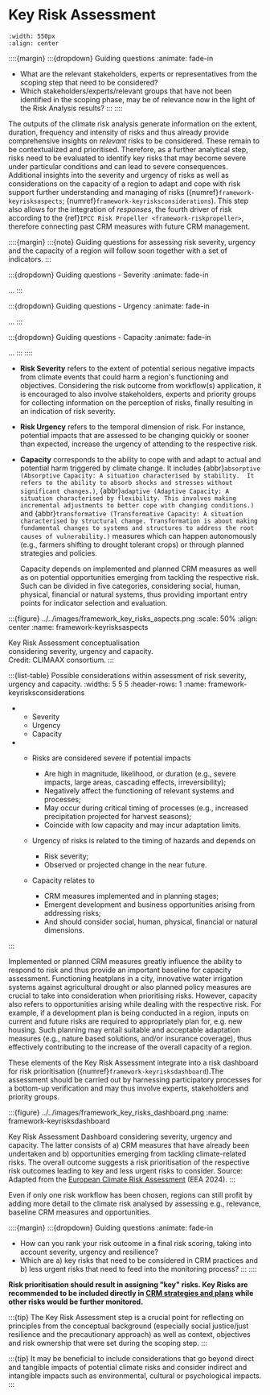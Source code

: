 # Key Risk Assessment

```{figure} ../../images/framework/il_framework_ToolboxSteps_FigB_Key_risk_ring.png
:width: 550px
:align: center
```
::::{margin}
:::{dropdown} Guiding questions
:animate: fade-in

- What are the relevant stakeholders, experts or representatives from the scoping step that need to be considered?
- Which stakeholders/experts/relevant groups that have not been identified in the scoping phase, may be of relevance now in the light of the Risk Analysis results?
:::
::::

The outputs of the climate risk analysis generate information on the extent, duration, frequency and intensity of risks and thus already provide comprehensive insights on *relevant* risks to be considered. These remain to be contextualized and prioritised. Therefore, as a further analytical step, risks need to be evaluated to identify key risks that may become severe under particular conditions and can lead to severe consequences. Additional insights into the severity and urgency of risks as well as considerations on the capacity of a region to adapt and cope with risk support further understanding and managing of risks ({numref}`framework-keyrisksaspects`; {numref}`framework-keyrisksconsiderations`). This step also allows for the integration of *responses*, the fourth driver of risk according to the {ref}`IPCC Risk Propeller <framework-riskpropeller>`, therefore connecting past CRM measures with future CRM management.


::::{margin}
:::{note}
Guiding questions for assessing risk severity, urgency and the capacity of a region will follow soon together with a set of indicators.
:::

:::{dropdown} Guiding questions - Severity
:animate: fade-in

...
:::

:::{dropdown} Guiding questions - Urgency
:animate: fade-in

...
:::

:::{dropdown} Guiding questions - Capacity
:animate: fade-in

...
:::
::::

- **Risk Severity** refers to the extent of potential serious negative impacts from climate events that could harm a region's functioning and objectives. Considering the risk outcome from workflow(s) application, it is encouraged to also involve stakeholders, experts and priority groups for collecting information on the perception of risks, finally resulting in an indication of risk severity.

- **Risk Urgency** refers to the temporal dimension of risk. For instance, potential impacts  that are assessed to be changing quickly or sooner than expected, increase the urgency of attending to the respective risk.

- **Capacity** corresponds to the ability to cope with and adapt to actual and potential harm triggered by climate change. It includes {abbr}`absorptive (Absorptive Capacity: A situation characterised by stability.  It refers to the ability to absorb shocks and stresses without significant changes.)`, {abbr}`adaptive (Adaptive Capacity: A situation characterised by flexibility. This involves making incremental adjustments to better cope with changing conditions.)` and {abbr}`transformative (Transformative Capacity: A situation characterised by structural change. Transformation is about making fundamental changes to systems and structures to address the root causes of vulnerability.)` measures which can happen autonomously (e.g., farmers shifting to drought tolerant crops) or through planned strategies and policies.

  Capacity depends on implemented and planned CRM measures as well as on potential opportunities emerging from tackling the respective risk. Such can be divided in five categories, considering social, human, physical, financial or natural systems, thus providing important entry points for indicator selection and evaluation.


:::{figure} ../../images/framework_key_risks_aspects.png
:scale: 50%
:align: center
:name: framework-keyrisksaspects

Key Risk Assessment conceptualisation <br>considering severity, urgency and capacity. <br>Credit: CLIMAAX consortium.
:::

:::{list-table} Possible considerations within assessment of risk severity, urgency and capacity.
:widths: 5 5 5
:header-rows: 1
:name: framework-keyrisksconsiderations

* - Severity
  - Urgency
  - Capacity

* - Risks are considered severe if potential impacts

    -	Are high in magnitude, likelihood, or duration (e.g., severe impacts, large areas, cascading effects, irreversibility);
    -	Negatively affect the functioning of relevant systems and processes;
    -	May occur during critical timing of processes (e.g., increased precipitation projected for harvest seasons);
    -	Coincide with low capacity and may incur adaptation limits.
    
  - Urgency of risks is related to the timing of hazards and depends on

    -	Risk severity;
    -	Observed or projected change in the near future.
    
  - Capacity relates to

    -	CRM measures implemented and in planning stages;
    -	Emergent development and business opportunities arising from addressing risks;
    -	And should consider social, human, physical, financial or natural dimensions.

:::


Implemented or planned CRM measures greatly influence the ability to respond to risk and thus provide an important baseline for capacity assessment. Functioning heatplans in a city, innovative water irrigation systems against agricultural drought or also planned policy measures are crucial to take into consideration when prioritising risks. However, capacity also refers to opportunities arising while dealing with the respective risk. For example, if a development plan is being conducted in a region, inputs on current and future risks are required to appropriately plan for, e.g. new housing. Such planning may entail suitable and acceptable adaptation measures (e.g., nature based solutions, and/or insurance coverage), thus effectively  contributing to the increase of the overall capacity of a region.

These elements of the Key Risk Assessment integrate into a risk dashboard for risk prioritisation ({numref}`framework-keyrisksdashboard`).The assessment should be carried out by harnessing participatory processes for a bottom-up verification and may thus involve experts, stakeholders and priority groups.  

:::{figure} ../../images/framework_key_risks_dashboard.png
:name: framework-keyrisksdashboard

Key Risk Assessment Dashboard considering severity, urgency and capacity. The latter consists of a) CRM measures that have already been undertaken and b) opportunities emerging from tackling climate-related risks. The overall outcome suggests a risk prioritisation of the respective risk outcomes leading to key and less urgent risks to consider. Source: Adapted from the [European Climate Risk Assessment](https://doi.org/10.2800/204249) (EEA 2024). 
:::

Even if only one risk workflow has been chosen, regions can still profit by adding more detail to the climate risk analysed by assessing e.g., relevance, baseline CRM measures and opportunities.

::::{margin}
:::{dropdown} Guiding questions
:animate: fade-in

- How can you rank your risk outcome in a final risk scoring, taking into account severity, urgency and resilience?
- Which are a) key risks that need to be considered in CRM practices and b) less urgent risks that need to feed into the monitoring process?
:::
::::

**Risk prioritisation should result in assigning "key" risks. Key Risks are recommended to be included directly in [CRM strategies and plans](../CRM.md) while other risks would be further monitored.**


:::{tip}
The Key Risk Assessment step is a crucial point for reflecting on principles from the conceptual background (especially social justice/just resilience and the precautionary approach) as well as context, objectives and risk ownership that were set during the scoping step. 
:::

:::{tip}
It may be beneficial to include considerations that go beyond direct and tangible impacts of potential climate risks and consider indirect and intangible impacts such as environmental, cultural or psychological impacts.
:::
